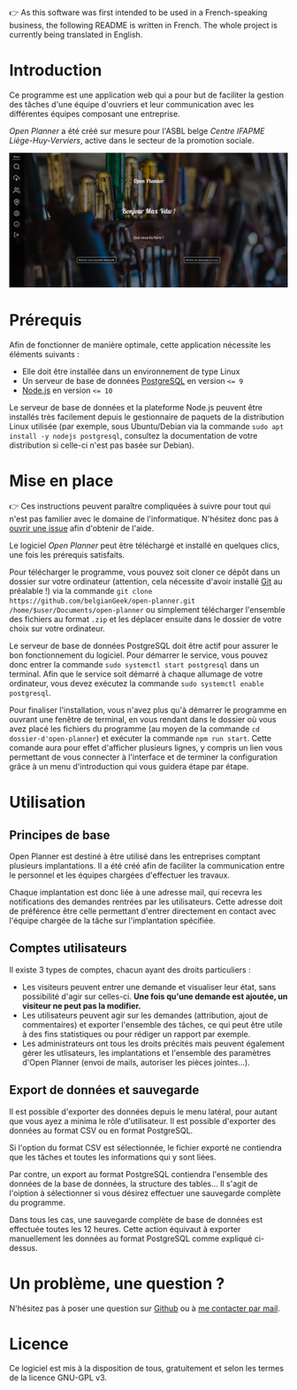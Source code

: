 :point_right: As this software was first intended to be used in a French-speaking business, the following README is written in French. The whole project is currently being translated in English.

# Introduction

Ce programme est une application web qui a pour but de faciliter la gestion des tâches d'une équipe d'ouvriers et leur communication avec les différentes équipes composant une entreprise.

_Open Planner_ a été créé sur mesure pour l'ASBL belge _Centre IFAPME Liège-Huy-Verviers_, active dans le secteur de la promotion sociale.

![Page d'accueil d'_Open Planner_](https://raw.githubusercontent.com/belgianGeek/open-planner/backend-dev/screenshots/home.png)

# Prérequis

Afin de fonctionner de manière optimale, cette application nécessite les éléments suivants :

- Elle doit être installée dans un environnement de type Linux
- Un serveur de base de données [PostgreSQL](https://www.postgresql.org) en version `<= 9`
- [Node.js](https://nodejs.org) en version `<= 10`

Le serveur de base de données et la plateforme Node.js peuvent être installés très facilement depuis le gestionnaire de paquets de la distribution Linux utilisée (par exemple, sous Ubuntu/Debian via la commande `sudo apt install -y nodejs postgresql`, consultez la documentation de votre distribution si celle-ci n'est pas basée sur Debian).

# Mise en place

:point_right: Ces instructions peuvent paraître compliquées à suivre pour tout qui n'est pas familier avec le domaine de l'informatique. N'hésitez donc pas à [ouvrir une issue](https://github.com/belgianGeek/open-planner/issues/new) afin d'obtenir de l'aide.

Le logiciel _Open Planner_ peut être téléchargé et installé en quelques clics, une fois les prérequis satisfaits.

Pour télécharger le programme, vous pouvez soit cloner ce dépôt dans un dossier sur votre ordinateur (attention, cela nécessite d'avoir installé [Git](https://git-scm.com/) au préalable !) via la commande `git clone https://github.com/belgianGeek/open-planner.git /home/$user/Documents/open-planner` ou simplement télécharger l'ensemble des fichiers au format `.zip` et les déplacer ensuite dans le dossier de votre choix sur votre ordinateur.

Le serveur de base de données PostgreSQL doit être actif pour assurer le bon fonctionnement du logiciel. Pour démarrer le service, vous pouvez donc entrer la commande `sudo systemctl start postgresql` dans un terminal. Afin que le service soit démarré à chaque allumage de votre ordinateur, vous devez exécutez la commande `sudo systemctl enable postgresql`.

Pour finaliser l'installation, vous n'avez plus qu'à démarrer le programme en ouvrant une fenêtre de terminal, en vous rendant dans le dossier où vous avez placé les fichiers du programme (au moyen de la commande `cd dossier-d'open-planner`) et exécuter la commande `npm run start`. Cette comande aura pour effet d'afficher plusieurs lignes, y compris un lien vous permettant de vous connecter à l'interface et de terminer la configuration grâce à un menu d'introduction qui vous guidera étape par étape.

# Utilisation

## Principes de base

Open Planner est destiné à être utilisé dans les entreprises comptant plusieurs implantations. Il a été créé afin de faciliter la communication entre le personnel et les équipes chargées d'effectuer les travaux.

Chaque implantation est donc liée à une adresse mail, qui recevra les notifications des demandes rentrées par les utilisateurs. Cette adresse doit de préférence être celle permettant d'entrer directement en contact avec l'équipe chargée de la tâche sur l'implantation spécifiée.

## Comptes utilisateurs

Il existe 3 types de comptes, chacun ayant des droits particuliers :

- Les visiteurs peuvent entrer une demande et visualiser leur état, sans possibilité d'agir sur celles-ci. **Une fois qu'une demande est ajoutée, un visiteur ne peut pas la modifier.**
- Les utilisateurs peuvent agir sur les demandes (attribution, ajout de commentaires) et exporter l'ensemble des tâches, ce qui peut être utile à des fins statistiques ou pour rédiger un rapport par exemple.
- Les administrateurs ont tous les droits précités mais peuvent également gérer les utlisateurs, les implantations et l'ensemble des paramètres d'Open Planner (envoi de mails, autoriser les pièces jointes...).

## Export de données et sauvegarde

Il est possible d'exporter des données depuis le menu latéral, pour autant que vous ayez a minima le rôle d'utilisateur. Il est possible d'exporter des données au format CSV ou en format PostgreSQL.

Si l'option du format CSV est sélectionnée, le fichier exporté ne contiendra que les tâches et toutes les informations qui y sont liées.

Par contre, un export au format PostgreSQL contiendra l'ensemble des données de la base de données, la structure des tables... Il s'agit de l'oiption à sélectionner si vous désirez effectuer une sauvegarde complète du programme.

Dans tous les cas, une sauvegarde complète de base de données est effectuée toutes les 12 heures. Cette action équivaut à exporter manuellement les données au format PostgreSQL comme expliqué ci-dessus.

# Un problème, une question ?

N'hésitez pas à poser une question sur [Github](https://github.com/belgianGeek/open-planner/issues/new) ou à [me contacter par mail](mailto:max@maxvdw.ovh).

# Licence

Ce logiciel est mis à la disposition de tous, gratuitement et selon les termes de la licence GNU-GPL v3.
